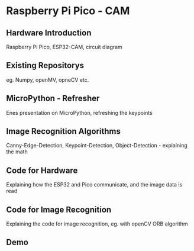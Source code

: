 Raspberry Pi Pico - CAM
=======================



Hardware Introduction
---------------------
Raspberry Pi Pico, ESP32-CAM, circuit diagram

Existing Repositorys
--------------------
eg. Numpy, openMV, opneCV etc.

MicroPython - Refresher 
-----------------------
Enes presentation on MicroPython, refreshing the keypoints

Image Recognition Algorithms
----------------------------
Canny-Edge-Detection, Keypoint-Detection, Object-Detection - explaining the math

Code for Hardware
-----------------
Explaining how the ESP32 and Pico communicate, and the image data is read

Code for Image Recognition
--------------------------
Explaining the code for image recognition, eg. with openCV ORB algorithm

Demo
----